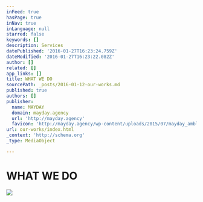 ```yaml
---
inFeed: true
hasPage: true
inNav: true
inLanguage: null
starred: false
keywords: []
description: Services
datePublished: '2016-01-27T16:23:24.759Z'
dateModified: '2016-01-27T16:23:22.082Z'
author: []
related: []
app_links: []
title: WHAT WE DO
sourcePath: _posts/2016-01-12-our-works.md
published: true
authors: []
publisher:
  name: MAYDAY
  domain: mayday.agency
  url: 'http://mayday.agency'
  favicon: 'http://mayday.agency/wp-content/uploads/2015/07/mayday_amblem-siyah.jpg'
url: our-works/index.html
_context: 'http://schema.org'
_type: MediaObject

---
```

# WHAT WE DO
![](https://the-grid-user-content.s3-us-west-2.amazonaws.com/358e3296-0bc8-4a59-8862-0759cc979476.png)